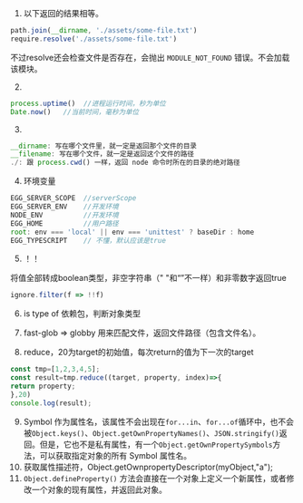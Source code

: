 1. 以下返回的结果相等。

```js
path.join(__dirname, './assets/some-file.txt')
require.resolve('./assets/some-file.txt')
```

不过resolve还会检查文件是否存在，会抛出 `MODULE_NOT_FOUND` 错误。不会加载该模块。

2. 

```js
process.uptime()  //进程运行时间，秒为单位
Date.now()   //当前时间，毫秒为单位
```

3. 

```js
__dirname: 写在哪个文件里，就一定是返回那个文件的目录
__filename: 写在哪个文件，就一定是返回这个文件的路径
./: 跟 process.cwd() 一样，返回 node 命令时所在的目录的绝对路径
```

4. 环境变量

```js
EGG_SERVER_SCOPE  //serverScope
EGG_SERVER_ENV    //开发环境
NODE_ENV          //开发环境
EGG_HOME          //用户路径
root: env === 'local' || env === 'unittest' ? baseDir : home
EGG_TYPESCRIPT    // 不懂，默认应该是true
```

5. ！！

将值全部转成boolean类型，非空字符串（" "和“”不一样）和非零数字返回true

```js
ignore.filter(f => !!f)
```

6. is type of 依赖包，判断对象类型

7.  fast-glob =>  globby 用来匹配文件，返回文件路径（包含文件名）。

8. reduce，20为target的初始值，每次return的值为下一次的target

```js
const tmp=[1,2,3,4,5];
const result=tmp.reduce((target, property, index)=>{
return property;
},20)
console.log(result);
```

9. Symbol 作为属性名，该属性不会出现在`for...in`、`for...of`循环中，也不会被`Object.keys()`、`Object.getOwnPropertyNames()`、`JSON.stringify()`返回。但是，它也不是私有属性，有一个`Object.getOwnPropertySymbols`方法，可以获取指定对象的所有 Symbol 属性名。
10. 获取属性描述符，Object.getOwnpropertyDescriptor(myObject,"a");
11. `Object.defineProperty()` 方法会直接在一个对象上定义一个新属性，或者修改一个对象的现有属性，并返回此对象。